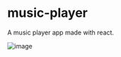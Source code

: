# music-player
A  music player app made with react.

![image](https://user-images.githubusercontent.com/48599206/156473937-94e52844-d2a0-4c89-9e93-11c4189c6114.png)
